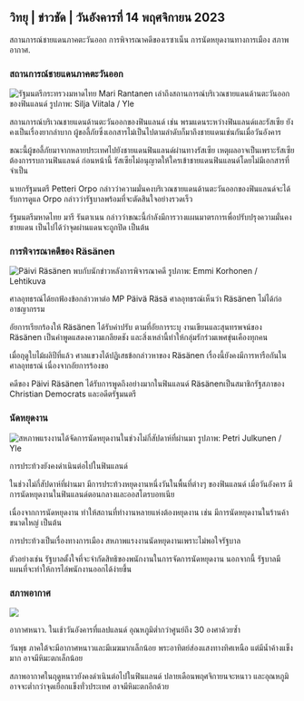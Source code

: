 ## วิทยุ \| ข่าวชัด \| วันอังคารที่ 14 พฤศจิกายน 2023

สถานการณ์ชายแดนภาคตะวันออก การพิจารณาคดีของเรซาเน็น การนัดหยุดงานทางการเมือง สภาพอากาศ.

### สถานการณ์ชายแดนภาคตะวันออก

![รัฐมนตรีกระทรวงมหาดไทย Mari Rantanen เล่าถึงสถานการณ์บริเวณชายแดนด้านตะวันออกของฟินแลนด์ รูปภาพ: Silja Viitala / Yle](https://images.cdn.yle.fi/image/upload/c_crop,h_2035,w_3619,x_0,y_102/ar_1.7777777777777777,c_fill,g_faces,h_675,w_1200/dpr_1.0/q_auto:eco/f_auto/fl_lossy/v1699539222/39-1186974652d2d84065b6)

สถานการณ์บริเวณชายแดนด้านตะวันออกของฟินแลนด์ เช่น พรมแดนระหว่างฟินแลนด์และรัสเซีย ยังคงเป็นเรื่องยากลำบาก ผู้ขอลี้ภัยซึ่งเอกสารไม่เป็นไปตามลำดับก็มาถึงชายแดนเช่นกันเมื่อวันอังคาร

ขณะนี้ผู้ขอลี้ภัยมาจากหลายประเทศไปยังชายแดนฟินแลนด์ผ่านทางรัสเซีย เหตุผลอาจเป็นเพราะรัสเซียต้องการรบกวนฟินแลนด์ ก่อนหน้านี้ รัสเซียไม่อนุญาตให้ใครเข้าชายแดนฟินแลนด์โดยไม่มีเอกสารที่จำเป็น

นายกรัฐมนตรี Petteri Orpo กล่าวว่าความมั่นคงบริเวณชายแดนด้านตะวันออกของฟินแลนด์จะได้รับการดูแล Orpo กล่าวว่ารัฐบาลพร้อมที่จะตัดสินใจอย่างรวดเร็ว

รัฐมนตรีมหาดไทย มารี รันตาเนน กล่าวว่าขณะนี้กำลังมีการวางแผนมาตรการเพื่อปรับปรุงความมั่นคงชายแดน เป็นไปได้ว่าจุดผ่านแดนจะถูกปิด เป็นต้น

### การพิจารณาคดีของ Räsänen

![Päivi Räsänen พบกับนักข่าวหลังการพิจารณาคดี รูปภาพ: Emmi Korhonen / Lehtikuva](https://images.cdn.yle.fi/image/upload/c_crop,h_2874,w_5110,x_10,y_131/ar_1.7777777777777777,c_fill,g_faces,h_675,w_1200/dpr_1.0/q_auto:eco/f_auto/fl_lossy/v1699970382/39-1200146655334491cf27)

ศาลอุทธรณ์ได้ยกฟ้องข้อกล่าวหาต่อ MP Päivä Räsä ศาลอุทธรณ์เห็นว่า Räsänen ไม่ได้ก่ออาชญากรรม

อัยการเรียกร้องให้ Räsänen ได้รับค่าปรับ ตามที่อัยการระบุ งานเขียนและสุนทรพจน์ของ Räsänen เป็นคำพูดแสดงความเกลียดชัง และสิ่งเหล่านี้ทำให้กลุ่มรักร่วมเพศขุ่นเคืองทุกคน

เมื่อฤดูใบไม้ผลิปีที่แล้ว ศาลแขวงได้ปฏิเสธข้อกล่าวหาของ Räsänen เรื่องนี้ยังคงมีการหารือกันในศาลอุทธรณ์ เนื่องจากอัยการร้องขอ

คดีของ Päivi Räsänen ได้รับการพูดถึงอย่างมากในฟินแลนด์ Räsänenเป็นสมาชิกรัฐสภาของ Christian Democrats และอดีตรัฐมนตรี

### นัดหยุดงาน

![สหภาพแรงงานได้จัดการนัดหยุดงานในช่วงไม่กี่สัปดาห์ที่ผ่านมา รูปภาพ: Petri Julkunen / Yle ](https://images.cdn.yle.fi/image/upload/c_crop,h_2268,w_4031,x_0,y_79/ar_1.7777777777777777,c_fill,g_faces,h_675,w_1200/dpr_1.0/q_auto:eco/f_auto/fl_lossy/v1699516057/39-1197941654c8e0786a42)

การประท้วงยังคงดำเนินต่อไปในฟินแลนด์

ในช่วงไม่กี่สัปดาห์ที่ผ่านมา มีการประท้วงหยุดงานหนึ่งวันในพื้นที่ต่างๆ ของฟินแลนด์ เมื่อวันอังคาร มีการนัดหยุดงานในฟินแลนด์ตอนกลางและออสโตรบอทเนีย

เนื่องจากการนัดหยุดงาน ทำให้สถานที่ทำงานหลายแห่งต้องหยุดงาน เช่น มีการนัดหยุดงานในร้านค้าขนาดใหญ่ เป็นต้น

การประท้วงเป็นเรื่องทางการเมือง สหภาพแรงงานนัดหยุดงานเพราะไม่พอใจรัฐบาล

ตัวอย่างเช่น รัฐบาลตั้งใจที่จะจำกัดสิทธิของพนักงานในการจัดการนัดหยุดงาน นอกจากนี้ รัฐบาลมีแผนที่จะทำให้การไล่พนักงานออกได้ง่ายขึ้น

### สภาพอากาศ

![](https://images.cdn.yle.fi/image/upload/c_crop,h_1080,w_1919,x_0,y_0/ar_1.7777777777777777,c_fill,g_faces,h_675,w_1200/dpr_1.0/q_auto:eco/f_auto/fl_lossy/v1699978341/39-120060665539c47bcdf6)

อากาศหนาว. ในเช้าวันอังคารที่แลปแลนด์ อุณหภูมิต่ำกว่าศูนย์ถึง 30 องศาด้วยซ้ำ

วันพุธ ภาคใต้จะมีอากาศหนาวและมีเมฆมากเล็กน้อย พระอาทิตย์ส่องแสงทางทิศเหนือ แต่มีน้ำค้างแข็งมาก อาจมีหิมะตกเล็กน้อย

สภาพอากาศในฤดูหนาวยังคงดำเนินต่อไปในฟินแลนด์ ปลายเดือนพฤศจิกายนจะหนาว และอุณหภูมิอาจจะต่ำกว่าจุดเยือกแข็งทั่วประเทศ อาจมีหิมะตกอีกด้วย